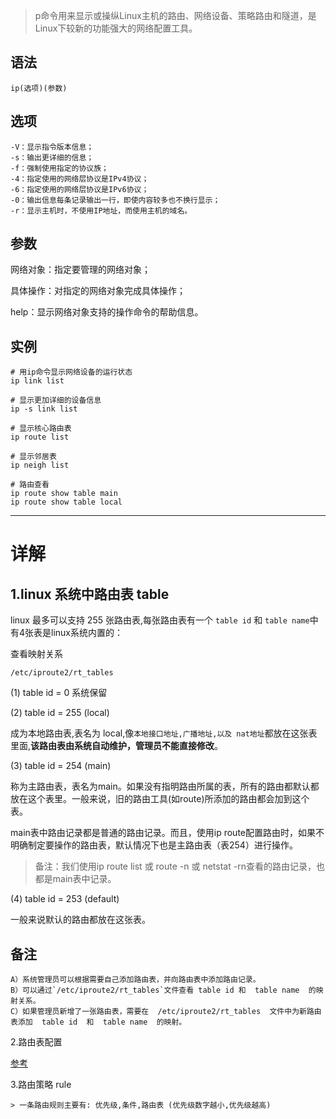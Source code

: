 > p命令用来显示或操纵Linux主机的路由、网络设备、策略路由和隧道，是Linux下较新的功能强大的网络配置工具。

语法
---
    ip(选项)(参数)
选项
---
    -V：显示指令版本信息；
    -s：输出更详细的信息；
    -f：强制使用指定的协议族；
    -4：指定使用的网络层协议是IPv4协议；
    -6：指定使用的网络层协议是IPv6协议；
    -0：输出信息每条记录输出一行，即使内容较多也不换行显示；
    -r：显示主机时，不使用IP地址，而使用主机的域名。

参数
---
网络对象：指定要管理的网络对象；

具体操作：对指定的网络对象完成具体操作；

help：显示网络对象支持的操作命令的帮助信息。

实例
---

    # 用ip命令显示网络设备的运行状态
    ip link list
    
    # 显示更加详细的设备信息
    ip -s link list
    
    # 显示核心路由表
    ip route list
    
    # 显示邻居表
    ip neigh list
   
    # 路由查看
    ip route show table main
    ip route show table local
    

--------


详解
=====

1.linux 系统中路由表 table
---

linux 最多可以支持 255 张路由表,每张路由表有一个 `table id` 和 `table name`中有4张表是linux系统内置的：

查看映射关系 

    /etc/iproute2/rt_tables

(1) table id = 0 系统保留
    
(2) table id = 255 (local)

成为本地路由表,表名为 local,像`本地接口地址,广播地址,以及 nat地址`都放在这张表里面,**该路由表由系统自动维护，管理员不能直接修改**。

(3) table id = 254 (main)

称为主路由表，表名为main。如果没有指明路由所属的表，所有的路由都默认都放在这个表里。一般来说，旧的路由工具(如route)所添加的路由都会加到这个表。

main表中路由记录都是普通的路由记录。而且，使用ip route配置路由时，如果不明确制定要操作的路由表，默认情况下也是主路由表（表254）进行操作。

> 备注：我们使用ip route list 或 route -n 或 netstat -rn查看的路由记录，也都是main表中记录。

(4) table id = 253 (default)

一般来说默认的路由都放在这张表。


备注
--- 
    A）系统管理员可以根据需要自己添加路由表，并向路由表中添加路由记录。
    B）可以通过`/etc/iproute2/rt_tables`文件查看 table id 和  table name  的映射关系。
    C）如果管理员新增了一张路由表，需要在  /etc/iproute2/rt_tables  文件中为新路由表添加  table id  和  table name  的映射。


2.路由表配置
    
[参考](./route.md)



    


3.路由策略 rule

    > 一条路由规则主要有: 优先级,条件,路由表 (优先级数字越小,优先级越高)
    










































